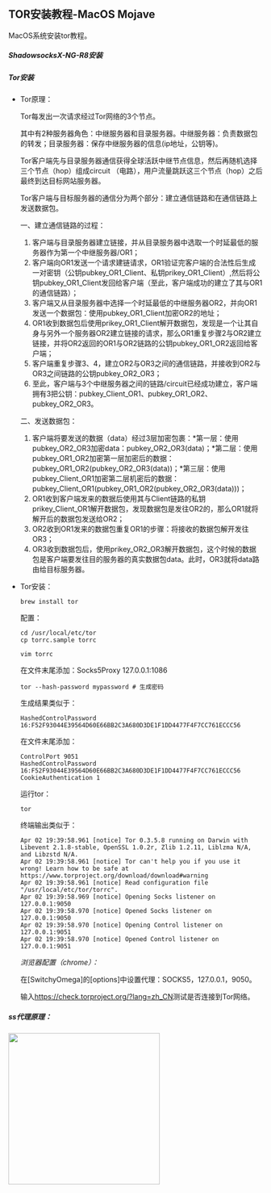 ## TOR安装教程-MacOS Mojave

MacOS系统安装tor教程。

##### ShadowsocksX-NG-R8安装

##### Tor安装

- Tor原理：

  Tor每发出一次请求经过Tor网络的3个节点。

  其中有2种服务器角色：中继服务器和目录服务器。中继服务器：负责数据包的转发；目录服务器：保存中继服务器的信息(ip地址，公钥等)。

  Tor客户端先与目录服务器通信获得全球活跃中继节点信息，然后再随机选择三个节点（hop）组成circuit （电路），用户流量跳跃这三个节点（hop）之后最终到达目标网站服务器。

  Tor客户端与目标服务器的通信分为两个部分：建立通信链路和在通信链路上发送数据包。

  一、建立通信链路的过程：

  1. 客户端与目录服务器建立链接，并从目录服务器中选取一个时延最低的服务器作为第一个中继服务器/OR1；
  2. 客户端向OR1发送一个请求建链请求，OR1验证完客户端的合法性后生成一对密钥（公钥pubkey_OR1_Client、私钥prikey_OR1_Client）,然后将公钥pubkey_OR1_Client发回给客户端（至此，客户端成功的建立了其与OR1的通信链路）；
  3. 客户端又从目录服务器中选择一个时延最低的中继服务器OR2，并向OR1发送一个数据包：使用pubkey_OR1_Client加密OR2的地址；
  4. OR1收到数据包后使用prikey_OR1_Client解开数据包，发现是一个让其自身与另外一个服务器OR2建立链接的请求，那么OR1重复步骤2与OR2建立链接，并将OR2返回的OR1与OR2链路的公钥pubkey_OR1_OR2返回给客户端；
  5. 客户端重复步骤3、4，建立OR2与OR3之间的通信链路，并接收到OR2与OR3之间链路的公钥pubkey_OR2_OR3；
  6. 至此，客户端与3个中继服务器之间的链路/circuit已经成功建立，客户端拥有3把公钥：pubkey_Client_OR1、pubkey_OR1_OR2、pubkey_OR2_OR3。

  二、发送数据包：

  1. 客户端将要发送的数据（data）经过3层加密包裹：*第一层：使用pubkey_OR2_OR3加密data：pubkey_OR2_OR3(data)；*第二层：使用pubkey_OR1_OR2加密第一层加密后的数据：pubkey_OR1_OR2(pubkey_OR2_OR3(data))；*第三层：使用pubkey_Client_OR1加密第二层机密后的数据：pubkey_Client_OR1(pubkey_OR1_OR2(pubkey_OR2_OR3(data)))；
  2. OR1收到客户端发来的数据后使用其与Client链路的私钥prikey_Client_OR1解开数据包，发现数据包是发往OR2的，那么OR1就将解开后的数据包发送给OR2；
  3. OR2收到OR1发来的数据包重复OR1的步骤：将接收的数据包解开发往OR3；
  4. OR3收到数据包后，使用prikey_OR2_OR3解开数据包，这个时候的数据包是客户端要发往目的服务器的真实数据包data。此时，OR3就将data路由给目标服务器。

- Tor安装：

  ```shell
  brew install tor
  ```

  配置：

  ```shell
  cd /usr/local/etc/tor
  cp torrc.sample torrc
  
  vim torrc
  ```

  在文件末尾添加：Socks5Proxy 127.0.0.1:1086

  ```shell
  tor --hash-password mypassword # 生成密码
  ```

  生成结果类似于：

  ```shell
  HashedControlPassword 16:F52F93044E39564D60E66BB2C3A680D3DE1F1DD4477F4F7CC761ECCC56
  ```

  在文件末尾添加：

  ```shell
  ControlPort 9051
  HashedControlPassword 16:F52F93044E39564D60E66BB2C3A680D3DE1F1DD4477F4F7CC761ECCC56
  CookieAuthentication 1
  ```

  运行tor：

  ```shell
  tor
  ```

  终端输出类似于：

  ```shell
  Apr 02 19:39:58.961 [notice] Tor 0.3.5.8 running on Darwin with Libevent 2.1.8-stable, OpenSSL 1.0.2r, Zlib 1.2.11, Liblzma N/A, and Libzstd N/A.
  Apr 02 19:39:58.961 [notice] Tor can't help you if you use it wrong! Learn how to be safe at https://www.torproject.org/download/download#warning
  Apr 02 19:39:58.961 [notice] Read configuration file "/usr/local/etc/tor/torrc".
  Apr 02 19:39:58.969 [notice] Opening Socks listener on 127.0.0.1:9050
  Apr 02 19:39:58.970 [notice] Opened Socks listener on 127.0.0.1:9050
  Apr 02 19:39:58.970 [notice] Opening Control listener on 127.0.0.1:9051
  Apr 02 19:39:58.970 [notice] Opened Control listener on 127.0.0.1:9051
  ```

  *浏览器配置（chrome）：*

  在[SwitchyOmega]的[options]中设置代理：SOCKS5，127.0.0.1，9050。

  输入<https://check.torproject.org/?lang=zh_CN>测试是否连接到Tor网络。

##### ss代理原理：

<img src='https://ws2.sinaimg.cn/large/006tKfTcly1g1oll0c5gxj30gu0m0q4n.jpg' style='width:300px' >

